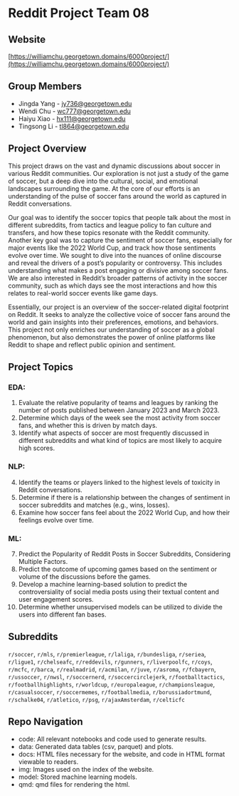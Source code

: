 # Reddit Project Team 08

## Website
[https://williamchu.georgetown.domains/6000project/](https://williamchu.georgetown.domains/6000project/)


## Group Members
- Jingda Yang - [jy736@georgetown.edu](mailto:jy736@georgetown.edu)
- Wendi Chu - [wc777@georgetown.edu](mailto:wc777@georgetown.edu)
- Haiyu Xiao - [hx111@georgetown.edu](mailto:hx111@georgetown.edu)
- Tingsong Li - [tl864@georgetown.edu](mailto:tl864@georgetown.edu)


## Project Overview
This project draws on the vast and dynamic discussions about soccer in various Reddit communities. Our exploration is not just a study of the game of soccer, but a deep dive into the cultural, social, and emotional landscapes surrounding the game. At the core of our efforts is an understanding of the pulse of soccer fans around the world as captured in Reddit conversations.

Our goal was to identify the soccer topics that people talk about the most in different subreddits, from tactics and league policy to fan culture and transfers, and how these topics resonate with the Reddit community. Another key goal was to capture the sentiment of soccer fans, especially for major events like the 2022 World Cup, and track how those sentiments evolve over time. We sought to dive into the nuances of online discourse and reveal the drivers of a post’s popularity or controversy. This includes understanding what makes a post engaging or divisive among soccer fans. We are also interested in Reddit’s broader patterns of activity in the soccer community, such as which days see the most interactions and how this relates to real-world soccer events like game days.

Essentially, our project is an overview of the soccer-related digital footprint on Reddit. It seeks to analyze the collective voice of soccer fans around the world and gain insights into their preferences, emotions, and behaviors. This project not only enriches our understanding of soccer as a global phenomenon, but also demonstrates the power of online platforms like Reddit to shape and reflect public opinion and sentiment.


## Project Topics

### EDA:
1. Evaluate the relative popularity of teams and leagues by ranking the number of posts published between January 2023 and March 2023.
2. Determine which days of the week see the most activity from soccer fans, and whether this is driven by match days.
3. Identify what aspects of soccer are most frequently discussed in different subreddits and what kind of topics are most likely to acquire high scores.

### NLP:
4. Identify the teams or players linked to the highest levels of toxicity in Reddit conversations.
5. Determine if there is a relationship between the changes of sentiment in soccer subreddits and matches (e.g., wins, losses).
6. Examine how soccer fans feel about the 2022 World Cup, and how their feelings evolve over time.

### ML:
7. Predict the Popularity of Reddit Posts in Soccer Subreddits, Considering Multiple Factors.
8. Predict the outcome of upcoming games based on the sentiment or volume of the discussions before the games.
9. Develop a machine learning-based solution to predict the controversiality of social media posts using their textual content and user engagement scores.
10. Determine whether unsupervised models can be utilized to divide the users into different fan bases.


## Subreddits
`r/soccer`, `r/mls`, `r/premierleague`, `r/laliga`, `r/bundesliga`, `r/seriea`, `r/ligue1`, `r/chelseafc`, `r/reddevils`, `r/gunners`, `r/liverpoolfc`, `r/coys`, `r/mcfc`, `r/barca`, `r/realmadrid`, `r/acmilan`, `r/juve`, `r/asroma`, `r/fcbayern`, `r/ussoccer`, `r/nwsl`, `r/soccernerd`, `r/soccercirclejerk`, `r/footballtactics`, `r/footballhighlights`, `r/worldcup`, `r/europaleague`, `r/championsleague`, `r/casualsoccer`, `r/soccermemes`, `r/footballmedia`, `r/borussiadortmund`, `r/schalke04`, `r/atletico`, `r/psg`, `r/ajaxAmsterdam`, `r/celticfc`


## Repo Navigation
- code: All relevant notebooks and code used to generate results.
- data: Generated data tables (csv, parquet) and plots.
- docs: HTML files necessary for the website, and code in HTML format viewable to readers.
- img: Images used on the index of the website.
- model: Stored machine learning models.
- qmd: qmd files for rendering the html.
